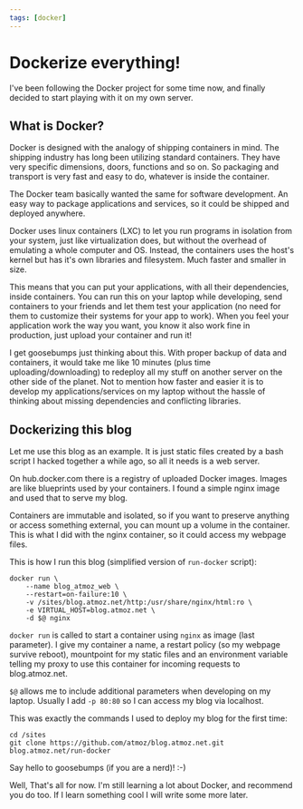 ```yaml
---
tags: [docker]
---
```


# Dockerize everything!

I've been following the Docker project for some time now, and finally
decided to start playing with it on my own server.

## What is Docker?

Docker is designed with the analogy of shipping containers in mind. The
shipping industry has long been utilizing standard containers. They have very
specific dimensions, doors, functions and so on. So packaging and transport is
very fast and easy to do, whatever is inside the container.

The Docker team basically wanted the same for software development. An easy way
to package applications and services, so it could be shipped and deployed
anywhere.

Docker uses linux containers (LXC) to let you run programs in isolation from
your system, just like virtualization does, but without the overhead of
emulating a whole computer and OS. Instead, the containers uses the host's
kernel but has it's own libraries and filesystem. Much faster and smaller in
size.

This means that you can put your applications, with all their dependencies,
inside containers. You can run this on your laptop while developing, send
containers to your friends and let them test your application (no need for them
to customize their systems for your app to work). When you feel your
application work the way you want, you know it also work fine in production,
just upload your container and run it!

I get goosebumps just thinking about this. With proper backup of data and
containers, it would take me like 10 minutes (plus time uploading/downloading)
to redeploy all my stuff on another server on the other side of the planet. Not
to mention how faster and easier it is to develop my applications/services on
my laptop without the hassle of thinking about missing dependencies and
conflicting libraries.

## Dockerizing this blog

Let me use this blog as an example. It is just static files created by a bash
script I hacked together a while ago, so all it needs is a web server.

On hub.docker.com there is a registry of uploaded Docker images. Images are
like blueprints used by your containers. I found a simple nginx image and used
that to serve my blog.

Containers are immutable and isolated, so if you want to preserve anything or
access something external, you can mount up a volume in the container. This is
what I did with the nginx container, so it could access my webpage files.

This is how I run this blog (simplified version of `run-docker` script):

    docker run \
        --name blog_atmoz_web \
        --restart=on-failure:10 \
        -v /sites/blog.atmoz.net/http:/usr/share/nginx/html:ro \
        -e VIRTUAL_HOST=blog.atmoz.net \
        -d $@ nginx

`docker run` is called to start a container using `nginx` as image (last
parameter). I give my container a name, a restart policy (so my webpage survive
reboot), mountpoint for my static files and an environment variable telling my
proxy to use this container for incoming requests to blog.atmoz.net.

`$@` allows me to include additional parameters when developing on my laptop.
Usually I add `-p 80:80` so I can access my blog via localhost.

This was exactly the commands I used to deploy my blog for the first time:

    cd /sites
    git clone https://github.com/atmoz/blog.atmoz.net.git
    blog.atmoz.net/run-docker

Say hello to goosebumps (if you are a nerd)! :-)

Well, That's all for now. I'm still learning a lot about Docker, and recommend you do
too. If I learn something cool I will write some more later.
